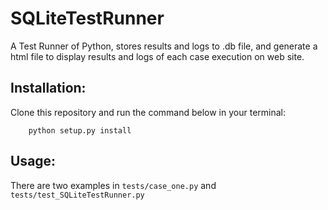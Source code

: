 # SQLiteTestRunner
A Test Runner of Python, stores results and logs to .db file, and generate a html file to display results and logs of each case execution on web site.


## Installation:

Clone this repository and run the command below in your terminal:

```shell
    python setup.py install
```

## Usage:

There are two examples in `tests/case_one.py` and `tests/test_SQLiteTestRunner.py`

